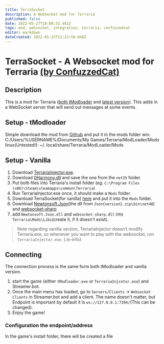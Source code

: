 ```yaml
---
title: TerraSocket
description: A WebSocket mod for Terraria
published: false
date: 2022-05-27T18:08:33.461Z
tags: mod, websocket, integration, terraria, confuzzedcat
editor: markdown
dateCreated: 2022-05-25T12:23:50.048Z
---
```


# TerraSocket - A Websocket mod for Terraria [(by ConfuzzedCat)](https://www.twitch.tv/confuzzedcat)
## Description
This is a mod for Terraria ([both tModloader](https://www.tmodloader.net/) and [latest version](https://terraria.org/)). This adds in a WebSocket server that will send out messages at some events.
## Setup - tModloader
Simple download the mod from [Github](https://github.com/ConfuzzedCat/TerraSocket/releases/latest) and put it in the mods folder 
win: C:/Users/%USERNAME%/Documents/My Games/Terraria/ModLoader/Mods
linux(Untested!): ~/. local/share/Terraria/ModLoader/Mods

## Setup - Vanilla
1. Download [TerrariaInjector.exe](https://github.com/ConfuzzedCat/TerrariaInjector/releases/latest).
2. Download [0Harmony.dll](https://github.com/pardeike/Harmony/releases/latest) and save the one from the `net35` folder.
3. Put both files into Terraria's install folder (eg. `C:\Program Files (x86)\Steam\steamapps\common\Terraria`)
4. Run TerrariaInjector.exe once, it should make a `Mods` folder.
5. Download TerraSocket(for vanilla) [here](https://github.com/ConfuzzedCat/TerrariaInjector.TerraSocket/releases/latest) and put it into the `Mods` folder.
6. Download [Newtonsoft.Json](https://github.com/JamesNK/Newtonsoft.Json/releases/latest)(the dll from `Json{version}.zip\bin\net40`) and [websocket-sharp](https://github.com/ConfuzzedCat/TerrariaInjector.TerraSocket/releases/tag/v1.0.0)
7. add `Newtonsoft.Json.dll` and `websocket-sharp.dll` into `Terraria\Mods\Libs`(create it, if it doesn't exist).
> Note regarding vanilla version, TerrariaInjector doesn't modify Terraria.exe, so whenever you want to play with the websocket, run `TerrariaInjector.exe`.
{.is-info}

## Connecting
The connection process is the same form both tModloader and vanilla version.
1. start the game (either `tModloader.exe` or `TerrariaInjcetor.exe`) and Streamer.bot.
2. Once the main menu has loaded, go to `Servers/Clients` -> `Websocket Clients` in Streamer.bot and add a client. The name doesn't matter, but Endpoint is important by default it is `ws://127.0.0.1:7394/`(This can be changed).
3. Enjoy the game!
### Configuration the endpoint/address
In the game's install folder, there will be created a file 